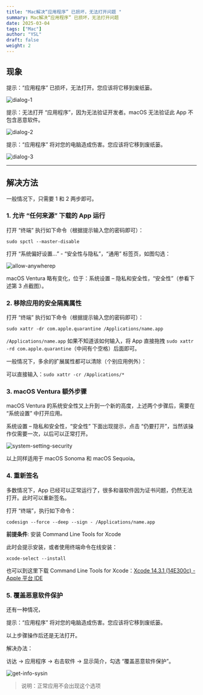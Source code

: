 ```yaml
---
title: "Mac解决“应用程序” 已损坏，无法打开问题 "
summary: Mac解决“应用程序” 已损坏，无法打开问题 
date: 2025-03-04
tags: ["Mac"]
author: "YSL"
draft: false
weight: 2
---
```


## 现象

提示：“应用程序” 已损坏，无法打开。您应该将它移到废纸篓。

![dialog-1](https://sysin.org/blog/macos-if-crashes-when-opening/dialog-1.webp)

提示：无法打开 “应用程序”，因为无法验证开发者。macOS 无法验证此 App 不包含恶意软件。

![dialog-2](https://sysin.org/blog/macos-if-crashes-when-opening/dialog-2.webp)

提示：“应用程序” 将对您的电脑造成伤害。您应该将它移到废纸篓。

![dialog-3](https://sysin.org/blog/macos-if-crashes-when-opening/dialog-3.webp)

------

## 解决方法

一般情况下，只需要 1 和 2 两步即可。

### 1. 允许 “任何来源” 下载的 App 运行

打开 “终端” 执行如下命令（根据提示输入您的密码即可）：

```
sudo spctl --master-disable
```

打开 “系统偏好设置…” - “安全性与隐私”，“通用” 标签页，如图勾选：

![allow-anywherep](https://sysin.org/blog/macos-if-crashes-when-opening/allow-anywhere.webp)

macOS Ventura 略有变化，位于：系统设置 – 隐私和安全性，“安全性”（参看下述第 3 点截图）。

### 2. 移除应用的安全隔离属性

打开 “终端” 执行如下命令（根据提示输入您的密码即可）：

```
sudo xattr -dr com.apple.quarantine /Applications/name.app
```

`/Applications/name.app` 如果不知道该如何输入，将 App 直接拖拽 `sudo xattr -rd com.apple.quarantine`（中间有个空格）后面即可。

一般情况下，多余的扩展属性都可以清除（个别应用例外）：

可以直接输入：`sudo xattr -cr /Applications/*`

### 3. macOS Ventura 额外步骤

macOS Ventura 的系统安全性又上升到一个新的高度，上述两个步骤后，需要在 “系统设置” 中打开应用。

系统设置 – 隐私和安全性，“安全性” 下面出现提示，点击 “仍要打开”，当然该操作仅需要一次，以后可以正常打开。

![system-setting-security](https://sysin.org/blog/macos-if-crashes-when-opening/system-setting-security.webp)

以上同样适用于 macOS Sonoma 和 macOS Sequoia。

### 4. 重新签名

多数情况下，App 已经可以正常运行了，很多和谐软件因为证书问题，仍然无法打开。此时可以重新签名。

打开 “终端”，执行如下命令：

```
codesign --force --deep --sign - /Applications/name.app
```

**前提条件**: 安装 Command Line Tools for Xcode

此时会提示安装，或者使用终端命令在线安装：

```
xcode-select --install
```

也可以到这里下载 Command Line Tools for Xcode：[Xcode 14.3.1 (14E300c) - Apple 平台 IDE](https://sysin.org/blog/apple-xcode-14/)

### 5. 覆盖恶意软件保护

还有一种情况，

提示：“应用程序” 将对您的电脑造成伤害。您应该将它移到废纸篓。

以上步骤操作后还是无法打开。

解决办法：

访达 -> 应用程序 -> 右击软件 -> 显示简介，勾选 “覆盖恶意软件保护”。

![get-info-sysin](https://sysin.org/blog/macos-if-crashes-when-opening/get-info-sysin.webp)

> 说明：正常应用不会出现这个选项


